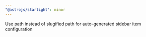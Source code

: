 ```yaml
---
"@astrojs/starlight": minor
---
```


Use path instead of slugified path for auto-generated sidebar item configuration
